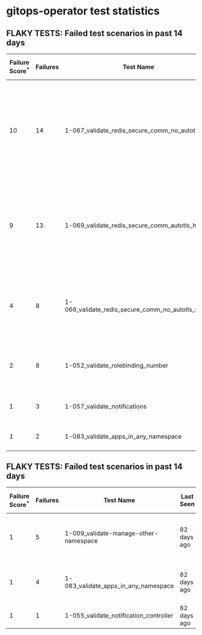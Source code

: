 #  gitops-operator test statistics
## FLAKY TESTS: Failed test scenarios in past 14 days
| Failure Score<sup>*</sup> | Failures | Test Name | Last Seen | PR List and Logs 
|---|---|---|---|---|
| 10 | 14 | 1-067_validate_redis_secure_comm_no_autotls_ha  | 82 days ago | 7: [#591](https://github.com/redhat-developer/gitops-operator/pull/591)<sup>[1](https://storage.googleapis.com/origin-ci-test/pr-logs/pull/redhat-developer_gitops-operator/591/pull-ci-redhat-developer-gitops-operator-master-v4.13-kuttl-parallel/1696867782844485632/build-log.txt)</sup> [#590](https://github.com/redhat-developer/gitops-operator/pull/590)<sup>[1](https://storage.googleapis.com/origin-ci-test/pr-logs/pull/redhat-developer_gitops-operator/590/pull-ci-redhat-developer-gitops-operator-master-v4.14-kuttl-parallel/1696478905063444480/build-log.txt)</sup> [#589](https://github.com/redhat-developer/gitops-operator/pull/589)<sup>[1](https://storage.googleapis.com/origin-ci-test/pr-logs/pull/redhat-developer_gitops-operator/589/pull-ci-redhat-developer-gitops-operator-master-v4.13-kuttl-parallel/1696223359030792192/build-log.txt), [2](https://storage.googleapis.com/origin-ci-test/pr-logs/pull/redhat-developer_gitops-operator/589/pull-ci-redhat-developer-gitops-operator-master-v4.14-kuttl-parallel/1695827909735878656/build-log.txt)</sup> [#588](https://github.com/redhat-developer/gitops-operator/pull/588)<sup>[1](https://storage.googleapis.com/origin-ci-test/pr-logs/pull/redhat-developer_gitops-operator/588/pull-ci-redhat-developer-gitops-operator-master-v4.13-kuttl-parallel/1694615162222284800/build-log.txt), [2](https://storage.googleapis.com/origin-ci-test/pr-logs/pull/redhat-developer_gitops-operator/588/pull-ci-redhat-developer-gitops-operator-master-v4.14-kuttl-parallel/1694961351488704512/build-log.txt), [3](https://storage.googleapis.com/origin-ci-test/pr-logs/pull/redhat-developer_gitops-operator/588/pull-ci-redhat-developer-gitops-operator-master-v4.13-kuttl-parallel/1697622029110349824/build-log.txt)</sup> [#586](https://github.com/redhat-developer/gitops-operator/pull/586)<sup>[1](https://storage.googleapis.com/origin-ci-test/pr-logs/pull/redhat-developer_gitops-operator/586/pull-ci-redhat-developer-gitops-operator-master-v4.13-kuttl-parallel/1696211233520226304/build-log.txt), [2](https://storage.googleapis.com/origin-ci-test/pr-logs/pull/redhat-developer_gitops-operator/586/pull-ci-redhat-developer-gitops-operator-master-v4.13-kuttl-parallel/1697406949454254080/build-log.txt)</sup> [#580](https://github.com/redhat-developer/gitops-operator/pull/580)<sup>[1](https://storage.googleapis.com/origin-ci-test/pr-logs/pull/redhat-developer_gitops-operator/580/pull-ci-redhat-developer-gitops-operator-master-v4.13-kuttl-parallel/1696795244697227264/build-log.txt), [2](https://storage.googleapis.com/origin-ci-test/pr-logs/pull/redhat-developer_gitops-operator/580/pull-ci-redhat-developer-gitops-operator-master-v4.14-kuttl-parallel/1696777972515606528/build-log.txt)</sup> [#544](https://github.com/redhat-developer/gitops-operator/pull/544)<sup>[1](https://storage.googleapis.com/origin-ci-test/pr-logs/pull/redhat-developer_gitops-operator/544/pull-ci-redhat-developer-gitops-operator-master-v4.13-kuttl-parallel/1698563660881858560/build-log.txt), [2](https://storage.googleapis.com/origin-ci-test/pr-logs/pull/redhat-developer_gitops-operator/544/pull-ci-redhat-developer-gitops-operator-master-v4.14-kuttl-parallel/1698980921014751232/build-log.txt), [3](https://storage.googleapis.com/origin-ci-test/pr-logs/pull/redhat-developer_gitops-operator/544/pull-ci-redhat-developer-gitops-operator-master-v4.13-kuttl-parallel/1699011727867252736/build-log.txt)</sup> 
| 9 | 13 | 1-069_validate_redis_secure_comm_autotls_ha  | 82 days ago | 7: [#591](https://github.com/redhat-developer/gitops-operator/pull/591)<sup>[1](https://storage.googleapis.com/origin-ci-test/pr-logs/pull/redhat-developer_gitops-operator/591/pull-ci-redhat-developer-gitops-operator-master-v4.13-kuttl-parallel/1696867782844485632/build-log.txt), [2](https://storage.googleapis.com/origin-ci-test/pr-logs/pull/redhat-developer_gitops-operator/591/pull-ci-redhat-developer-gitops-operator-master-v4.13-kuttl-parallel/1696909360615133184/build-log.txt)</sup> [#590](https://github.com/redhat-developer/gitops-operator/pull/590)<sup>[1](https://storage.googleapis.com/origin-ci-test/pr-logs/pull/redhat-developer_gitops-operator/590/pull-ci-redhat-developer-gitops-operator-master-v4.14-kuttl-parallel/1696478905063444480/build-log.txt)</sup> [#589](https://github.com/redhat-developer/gitops-operator/pull/589)<sup>[1](https://storage.googleapis.com/origin-ci-test/pr-logs/pull/redhat-developer_gitops-operator/589/pull-ci-redhat-developer-gitops-operator-master-v4.13-kuttl-parallel/1696223359030792192/build-log.txt)</sup> [#588](https://github.com/redhat-developer/gitops-operator/pull/588)<sup>[1](https://storage.googleapis.com/origin-ci-test/pr-logs/pull/redhat-developer_gitops-operator/588/pull-ci-redhat-developer-gitops-operator-master-v4.14-kuttl-parallel/1694961351488704512/build-log.txt), [2](https://storage.googleapis.com/origin-ci-test/pr-logs/pull/redhat-developer_gitops-operator/588/pull-ci-redhat-developer-gitops-operator-master-v4.14-kuttl-parallel/1696074595779481600/build-log.txt), [3](https://storage.googleapis.com/origin-ci-test/pr-logs/pull/redhat-developer_gitops-operator/588/pull-ci-redhat-developer-gitops-operator-master-v4.13-kuttl-parallel/1697622029110349824/build-log.txt), [4](https://storage.googleapis.com/origin-ci-test/pr-logs/pull/redhat-developer_gitops-operator/588/pull-ci-redhat-developer-gitops-operator-master-v4.14-kuttl-parallel/1696107932749402112/build-log.txt)</sup> [#586](https://github.com/redhat-developer/gitops-operator/pull/586)<sup>[1](https://storage.googleapis.com/origin-ci-test/pr-logs/pull/redhat-developer_gitops-operator/586/pull-ci-redhat-developer-gitops-operator-master-v4.13-kuttl-parallel/1697406949454254080/build-log.txt)</sup> [#580](https://github.com/redhat-developer/gitops-operator/pull/580)<sup>[1](https://storage.googleapis.com/origin-ci-test/pr-logs/pull/redhat-developer_gitops-operator/580/pull-ci-redhat-developer-gitops-operator-master-v4.13-kuttl-parallel/1696760360398229504/build-log.txt), [2](https://storage.googleapis.com/origin-ci-test/pr-logs/pull/redhat-developer_gitops-operator/580/pull-ci-redhat-developer-gitops-operator-master-v4.14-kuttl-parallel/1696760364282155008/build-log.txt), [3](https://storage.googleapis.com/origin-ci-test/pr-logs/pull/redhat-developer_gitops-operator/580/pull-ci-redhat-developer-gitops-operator-master-v4.14-kuttl-parallel/1696777972515606528/build-log.txt)</sup> [#544](https://github.com/redhat-developer/gitops-operator/pull/544)<sup>[1](https://storage.googleapis.com/origin-ci-test/pr-logs/pull/redhat-developer_gitops-operator/544/pull-ci-redhat-developer-gitops-operator-master-v4.13-kuttl-parallel/1698563660881858560/build-log.txt)</sup> 
| 4 | 8 | 1-066_validate_redis_secure_comm_no_autotls_no_ha  | 82 days ago | 5: [#590](https://github.com/redhat-developer/gitops-operator/pull/590)<sup>[1](https://storage.googleapis.com/origin-ci-test/pr-logs/pull/redhat-developer_gitops-operator/590/pull-ci-redhat-developer-gitops-operator-master-v4.14-kuttl-parallel/1696478905063444480/build-log.txt), [2](https://storage.googleapis.com/origin-ci-test/pr-logs/pull/redhat-developer_gitops-operator/590/pull-ci-redhat-developer-gitops-operator-master-v4.14-kuttl-parallel/1696496541117714432/build-log.txt)</sup> [#588](https://github.com/redhat-developer/gitops-operator/pull/588)<sup>[1](https://storage.googleapis.com/origin-ci-test/pr-logs/pull/redhat-developer_gitops-operator/588/pull-ci-redhat-developer-gitops-operator-master-v4.14-kuttl-parallel/1694615165896495104/build-log.txt)</sup> [#586](https://github.com/redhat-developer/gitops-operator/pull/586)<sup>[1](https://storage.googleapis.com/origin-ci-test/pr-logs/pull/redhat-developer_gitops-operator/586/pull-ci-redhat-developer-gitops-operator-master-v4.14-kuttl-parallel/1697113364855001088/build-log.txt)</sup> [#580](https://github.com/redhat-developer/gitops-operator/pull/580)<sup>[1](https://storage.googleapis.com/origin-ci-test/pr-logs/pull/redhat-developer_gitops-operator/580/pull-ci-redhat-developer-gitops-operator-master-v4.14-kuttl-parallel/1696919935973855232/build-log.txt), [2](https://storage.googleapis.com/origin-ci-test/pr-logs/pull/redhat-developer_gitops-operator/580/pull-ci-redhat-developer-gitops-operator-master-v4.14-kuttl-parallel/1696777972515606528/build-log.txt)</sup> [#544](https://github.com/redhat-developer/gitops-operator/pull/544)<sup>[1](https://storage.googleapis.com/origin-ci-test/pr-logs/pull/redhat-developer_gitops-operator/544/pull-ci-redhat-developer-gitops-operator-master-v4.14-kuttl-parallel/1698957833569046528/build-log.txt), [2](https://storage.googleapis.com/origin-ci-test/pr-logs/pull/redhat-developer_gitops-operator/544/pull-ci-redhat-developer-gitops-operator-master-v4.14-kuttl-parallel/1698980921014751232/build-log.txt)</sup> 
| 2 | 8 | 1-052_validate_rolebinding_number  | 82 days ago | 3: [#588](https://github.com/redhat-developer/gitops-operator/pull/588)<sup>[1](https://storage.googleapis.com/origin-ci-test/pr-logs/pull/redhat-developer_gitops-operator/588/pull-ci-redhat-developer-gitops-operator-master-v4.14-kuttl-parallel/1694961351488704512/build-log.txt)</sup> [#580](https://github.com/redhat-developer/gitops-operator/pull/580)<sup>[1](https://storage.googleapis.com/origin-ci-test/pr-logs/pull/redhat-developer_gitops-operator/580/pull-ci-redhat-developer-gitops-operator-master-v4.14-kuttl-parallel/1696833094591451136/build-log.txt)</sup> [#544](https://github.com/redhat-developer/gitops-operator/pull/544)<sup>[1](https://storage.googleapis.com/origin-ci-test/pr-logs/pull/redhat-developer_gitops-operator/544/pull-ci-redhat-developer-gitops-operator-master-v4.13-kuttl-parallel/1698980917114048512/build-log.txt), [2](https://storage.googleapis.com/origin-ci-test/pr-logs/pull/redhat-developer_gitops-operator/544/pull-ci-redhat-developer-gitops-operator-master-v4.14-kuttl-parallel/1698957833569046528/build-log.txt), [3](https://storage.googleapis.com/origin-ci-test/pr-logs/pull/redhat-developer_gitops-operator/544/pull-ci-redhat-developer-gitops-operator-master-v4.12-kuttl-parallel/1698957832797294592/build-log.txt), [4](https://storage.googleapis.com/origin-ci-test/pr-logs/pull/redhat-developer_gitops-operator/544/pull-ci-redhat-developer-gitops-operator-master-v4.14-kuttl-parallel/1698980921014751232/build-log.txt), [5](https://storage.googleapis.com/origin-ci-test/pr-logs/pull/redhat-developer_gitops-operator/544/pull-ci-redhat-developer-gitops-operator-master-v4.13-kuttl-parallel/1698957832923123712/build-log.txt), [6](https://storage.googleapis.com/origin-ci-test/pr-logs/pull/redhat-developer_gitops-operator/544/pull-ci-redhat-developer-gitops-operator-master-v4.12-kuttl-parallel/1698980916963053568/build-log.txt)</sup> 
| 1 | 3 | 1-057_validate_notifications  | 82 days ago | 2: [#588](https://github.com/redhat-developer/gitops-operator/pull/588)<sup>[1](https://storage.googleapis.com/origin-ci-test/pr-logs/pull/redhat-developer_gitops-operator/588/pull-ci-redhat-developer-gitops-operator-master-v4.14-kuttl-parallel/1694685487572193280/build-log.txt), [2](https://storage.googleapis.com/origin-ci-test/pr-logs/pull/redhat-developer_gitops-operator/588/pull-ci-redhat-developer-gitops-operator-master-v4.14-kuttl-parallel/1694961351488704512/build-log.txt)</sup> [#580](https://github.com/redhat-developer/gitops-operator/pull/580)<sup>[1](https://storage.googleapis.com/origin-ci-test/pr-logs/pull/redhat-developer_gitops-operator/580/pull-ci-redhat-developer-gitops-operator-master-v4.14-kuttl-parallel/1696833094591451136/build-log.txt)</sup> 
| 1 | 2 | 1-083_validate_apps_in_any_namespace  | 82 days ago | 2: [#588](https://github.com/redhat-developer/gitops-operator/pull/588)<sup>[1](https://storage.googleapis.com/origin-ci-test/pr-logs/pull/redhat-developer_gitops-operator/588/pull-ci-redhat-developer-gitops-operator-master-v4.14-kuttl-sequential-periodic/1696074597465591808/build-log.txt)</sup> [#586](https://github.com/redhat-developer/gitops-operator/pull/586)<sup>[1](https://storage.googleapis.com/origin-ci-test/pr-logs/pull/redhat-developer_gitops-operator/586/pull-ci-redhat-developer-gitops-operator-master-v4.14-kuttl-sequential-periodic/1694768648725467136/build-log.txt)</sup> 
## FLAKY TESTS: Failed test scenarios in past 14 days
| Failure Score<sup>*</sup> | Failures | Test Name | Last Seen | PR List and Logs 
|---|---|---|---|---|
| 1 | 5 | 1-009_validate-manage-other-namespace  | 82 days ago | 3: [v4.12]<sup>[1](https://storage.googleapis.com/origin-ci-test/logs/periodic-ci-redhat-developer-gitops-operator-master-v4.12-periodic-kuttl-parallel/1695587078391205888/build-log.txt), [2](https://storage.googleapis.com/origin-ci-test/logs/periodic-ci-redhat-developer-gitops-operator-master-v4.12-periodic-kuttl-parallel/1695224614461902848/build-log.txt)</sup> [v4.13]<sup>[1](https://storage.googleapis.com/origin-ci-test/logs/periodic-ci-redhat-developer-gitops-operator-master-v4.13-periodic-kuttl-parallel/1697399006881124352/build-log.txt)</sup> [v4.14]<sup>[1](https://storage.googleapis.com/origin-ci-test/logs/periodic-ci-redhat-developer-gitops-operator-master-v4.14-periodic-kuttl-parallel/1697036708681355264/build-log.txt), [2](https://storage.googleapis.com/origin-ci-test/logs/periodic-ci-redhat-developer-gitops-operator-master-v4.14-periodic-kuttl-parallel/1696311856563490816/build-log.txt)</sup> 
| 1 | 4 | 1-083_validate_apps_in_any_namespace  | 82 days ago | 3: [v4.14]<sup>[1](https://storage.googleapis.com/origin-ci-test/logs/periodic-ci-redhat-developer-gitops-operator-master-v4.14-periodic-kuttl-sequential/1697399009427066880/build-log.txt), [2](https://storage.googleapis.com/origin-ci-test/logs/periodic-ci-redhat-developer-gitops-operator-master-v4.14-periodic-kuttl-sequential/1696311857406545920/build-log.txt)</sup> [v4.12]<sup>[1](https://storage.googleapis.com/origin-ci-test/logs/periodic-ci-redhat-developer-gitops-operator-master-v4.12-periodic-kuttl-sequential/1694137750724284416/build-log.txt)</sup> [v4.13]<sup>[1](https://storage.googleapis.com/origin-ci-test/logs/periodic-ci-redhat-developer-gitops-operator-master-v4.13-periodic-kuttl-sequential/1698123816498106368/build-log.txt)</sup> 
| 1 | 1 | 1-055_validate_notification_controller  | 82 days ago | 1: [v4.12]<sup>[1](https://storage.googleapis.com/origin-ci-test/logs/periodic-ci-redhat-developer-gitops-operator-master-v4.12-periodic-kuttl-parallel/1695224614461902848/build-log.txt)</sup> 

